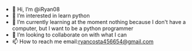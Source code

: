 - 👋 Hi, I’m @iRyan08
- 👀 I’m interested in learn python
- 🌱 I’m currently learning at the moment nothing because I don't have a computer, but I want to be a python programmer
- 💞️ I’m looking to collaborate on with what I can
- 📫 How to reach me email:ryancosta456654@gmail.com

<!---
iRyan08/iRyan08 is a ✨ special ✨ repository because its `README.md` (this file) appears on your GitHub profile.
You can click the Preview link to take a look at your changes.
--->

